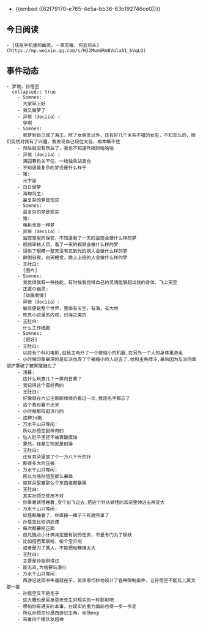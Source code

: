 - {{embed ((62f79170-e765-4e5a-bb36-83b192746ce0))}}
## 今日阅读
	- [住在手机里的幽灵，一夜苏醒，何去何从](https://mp.weixin.qq.com/s/HJ2Mum6Rm8VolaA1_bVqLQ)
## 事件动态
	- 梦境，孙悟空
	  collapsed:: true
		- Somnes:
		  大家早上好
		- 我又做梦了
		- 异恒（deciia）:
		  早啊
		- Somnes:
		  我梦到自己成了海王，除了女朋友以外，还有好几个关系不错的女生，不知怎么的，她们突然对我有了兴趣，我发现自己段位太低，根本瞒不住
		- 然后就没有然后了，我也不知道咋搞的哈哈哈
		- 异恒（deciia）:
		  满园春色关不住，一枝独秀站高台
		- 不知道最复杂的梦会是什么样子
		- 猪:
		  元宇宙
		- 白日做梦
		- 海甸岛主:
		  最复杂的梦是现实
		- Somnes:
		  最复杂的梦是现实
		- 猪:
		  电影也是一种梦
		- 异恒（deciia）:
		  监控室里的保安，不知道看了一天的监控会做什么样的梦
		- 视频审核人员，看了一天的视频会做什么样的梦
		- 误伤了眼睛一整天没有见到光的病人会做什么样的梦
		- 颠倒日夜，白天睡觉，晚上上班的人会做什么样的梦
		- 王肚白:
		  [图片]
		- Somnes:
		  我觉得我有一种技能，有时候我觉得自己的灵魂能够超出我的身体，飞上天空
		- 正道の幽灵:
		  [动画表情]
		- 异恒（deciia）:
		  躯壳便是整个世界，里面有天空，有海，有大地
		- 修真小说里的内观，识海之类的
		- 王肚白:
		  什么工作细胞
		- Somnes:
		  [很好]
		- 王肚白:
		  以前有个科幻电影,就是主角开了一个被缩小的机器,在另外一个人的身体里游走
		- 小时候印象最深的是反派也弄了个被缩小的人进去了.他和主角搏斗,最后因为反派的面部护罩破了被胃酸融化了
		- 浅暮:
		  这什么玩意儿？一排向日葵？
		- 我记得这个蛮经典的
		- 王肚白:
		  好像就在六公主断断续续的看过一次,我连名字都忘了
		- 这个我也看不出来
		- 小时候那阵挺流行的
		- 这种3d画
		- 万水千山只等闲:
		  所以孙悟空挺神奇的
		- 钻人肚子里还不被胃酸腐蚀
		- 果然，硅基生物就是耐操
		- 王肚白:
		  还有耳朵里放了个一万八千斤的针
		- 那得多大的压强
		- 万水千山只等闲:
		  所以为啥孙悟空那么暴躁
		- 谁耳朵里塞那么个东西谁都暴躁
		- 王肚白:
		  其实孙悟空使用不对
		- 你乘着妖怪睡着,变个虫飞过去,把这个针从妖怪的耳朵里伸进去再变大
		- 万水千山只等闲:
		  妖怪都睡着了，你直接一棒子干死就完事了
		- 孙悟空比较讲武德
		- 每次都要刚正面
		- 但凡搞点小计俩肯定是有别的任务，不是专门为了除妖
		- 比如借芭蕉扇啦，偷个宝贝啦
		- 或者是为了救人，不能把动静搞太大
		- 王肚白:
		  主要是孙能刚得过
		- 能无双,为啥要玩潜行
		- 万水千山只等闲:
		  西游记这部书牛逼就在于，吴承恩巧妙地设计了各种限制条件，让孙悟空不能玩儿爽文那一套
		- 孙悟空又不是毛子
		- 这大概也是吴承恩老先生对现实的一种影射吧
		- 哪怕你有通天的本事，在现实的重力面前也得一步一步走
		- 所以孙悟空也是西游记主角，全场mvp
		- 带着四个猪队友超神